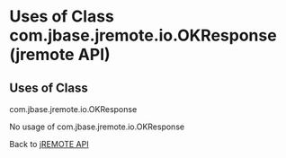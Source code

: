 # Uses of Class com.jbase.jremote.io.OKResponse (jremote API)

<PageHeader />

## Uses of Class
com.jbase.jremote.io.OKResponse

No usage of com.jbase.jremote.io.OKResponse

Back to [jREMOTE API](com_jbase_jremote_package-summary)



  
<PageFooter />
